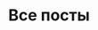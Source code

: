---
title: Все посты
description: Список всех постов, опубликованных в блоге.
layout: articles.njk
---